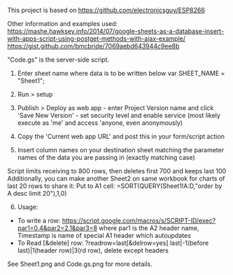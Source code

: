 This project is based on https://github.com/electronicsguy/ESP8266

Other information and examples used:
https://mashe.hawksey.info/2014/07/google-sheets-as-a-database-insert-with-apps-script-using-postget-methods-with-ajax-example/
https://gist.github.com/bmcbride/7069aebd643944c9ee8b

  "Code.gs" is the server-side script.

  1. Enter sheet name where data is to be written below
      var SHEET_NAME = "Sheet1";       
  2. Run > setup

  3. Publish > Deploy as web app 
    - enter Project Version name and click 'Save New Version' 
    - set security level and enable service (most likely execute as 'me' and access 'anyone, even anonymously) 

  4. Copy the 'Current web app URL' and post this in your form/script action 

  5. Insert column names on your destination sheet matching the parameter names of the data you are passing in (exactly matching case)

  Script limits receiving to 800 rows, then deletes first 700 and keeps last 100
  Additionally, you can make another Sheet2 on same workbook for charts of last 20 rows to share it: Put to A1 cell:  =SORT(QUERY(Sheet1!A:D,"order by A desc limit 20"),1,0)

 6. Usage:
 
  - To write a row: https://script.google.com/macros/s/SCRIPT-ID/exec?par1=0.4&par2=2.1&par3=8   where par1 is the A2 header name, Timestamp is name of special A1 header which autoupdates
  - To Read [&delete] row: ?readrow=last[&delrow=yes]   last|-1(before last)|1(header row)|3(rd row),  delete except headers
    
  See Sheet1.png and Code.gs.png for more details.
